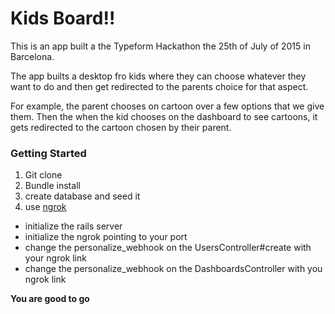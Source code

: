 # Kids Board!!

This is an app built a the Typeform Hackathon the 25th of July of 2015 in Barcelona.

The app builts a desktop fro kids where they can choose whatever they want to do
and then get redirected to the parents choice for that aspect.

For example, the parent chooses on cartoon over a few options that we give them.
Then the when the kid chooses on the dashboard to see cartoons, it gets redirected
to the cartoon chosen by their parent.

### Getting Started

1. Git clone
2. Bundle install
3. create database and seed it
4. use [ngrok](https://ngrok.com/)
  - initialize the rails server
  - initialize the ngrok pointing to your port
  - change the personalize_webhook on the UsersController#create with your ngrok link
  - change the personalize_webhook on the DashboardsController with you ngrok link

**You are good to go**
